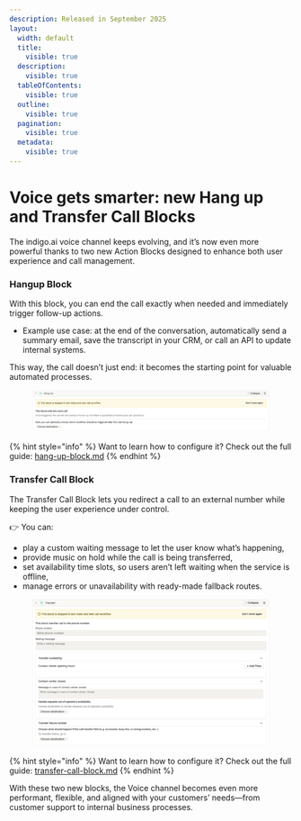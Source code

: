 ```yaml
---
description: Released in September 2025
layout:
  width: default
  title:
    visible: true
  description:
    visible: true
  tableOfContents:
    visible: true
  outline:
    visible: true
  pagination:
    visible: true
  metadata:
    visible: true
---
```


# Voice gets smarter: new Hang up and Transfer Call Blocks

The indigo.ai voice channel keeps evolving, and it’s now even more powerful thanks to two new Action Blocks designed to enhance both user experience and call management.

### Hangup Block

With this block, you can end the call exactly when needed and immediately trigger follow-up actions.

* Example use case: at the end of the conversation, automatically send a summary email, save the transcript in your CRM, or call an API to update internal systems.

This way, the call doesn’t just end: it becomes the starting point for valuable automated processes.

<figure><img src="../../.gitbook/assets/Screenshot 2025-10-02 alle 08.42.51.png" alt=""><figcaption></figcaption></figure>

{% hint style="info" %}
Want to learn how to configure it? Check out the full guide: [hang-up-block.md](../../getting-started/blocks-and-variables/action-blocks/hang-up-block.md "mention")
{% endhint %}

### Transfer Call Block

The Transfer Call Block lets you redirect a call to an external number while keeping the user experience under control.

👉 You can:

* play a custom waiting message to let the user know what’s happening,
* provide music on hold while the call is being transferred,
* set availability time slots, so users aren’t left waiting when the service is offline,
* manage errors or unavailability with ready-made fallback routes.

<figure><img src="../../.gitbook/assets/Screenshot 2025-10-02 alle 08.41.01.png" alt=""><figcaption></figcaption></figure>

{% hint style="info" %}
Want to learn how to configure it? Check out the full guide: [transfer-call-block.md](../../getting-started/blocks-and-variables/action-blocks/transfer-call-block.md "mention")
{% endhint %}

With these two new blocks, the Voice channel becomes even more performant, flexible, and aligned with your customers’ needs—from customer support to internal business processes.

